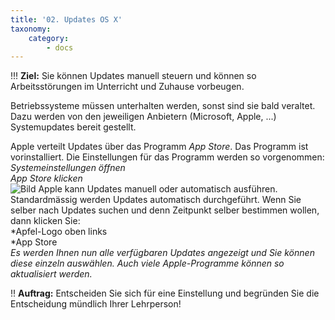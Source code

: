 ```yaml
---
title: '02. Updates OS X'
taxonomy:
    category:
        - docs
---
```


!!! **Ziel:** Sie können Updates manuell steuern und können so Arbeitsstörungen im Unterricht und Zuhause vorbeugen.<br>

Betriebssysteme müssen unterhalten werden, sonst sind sie bald veraltet. Dazu werden von den jeweiligen Anbietern (Microsoft, Apple, ...) Systemupdates bereit gestellt. 

Apple verteilt Updates über das Programm *App Store*. Das Programm ist vorinstalliert. Die Einstellungen für das Programm werden so vorgenommen:
*Systemeinstellungen öffnen*<br>
*App Store klicken*<br>
![Bild](http://tacamo.ch/byod/resources/71.jpg)
Apple kann Updates manuell oder automatisch ausführen. Standardmässig werden Updates automatisch durchgeführt. Wenn Sie selber nach Updates suchen und denn Zeitpunkt selber bestimmen wollen, dann klicken Sie:<br>
*Apfel-Logo oben links<br>
*App Store<br>
*Es werden Ihnen nun alle verfügbaren Updates angezeigt und Sie können diese einzeln auswählen. Auch viele Apple-Programme können so aktualisiert werden.*<br>


!! **Auftrag:** Entscheiden Sie sich für eine Einstellung und begründen Sie die Entscheidung mündlich Ihrer Lehrperson!

